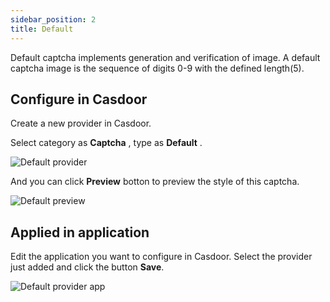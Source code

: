 ```yaml
---
sidebar_position: 2
title: Default
---
```

Default captcha implements generation and verification of image. A default captcha image is the sequence of digits 0-9 with the defined length(5).

## Configure in Casdoor

Create a new provider in Casdoor.

Select category as  **Captcha** , type as  **Default** .

![Default provider](/img/providers/captcha/default_provider.png)

And you can click **Preview** botton to preview the style of this captcha.

![Default preview](/img/providers/captcha/default_preview.png)

## Applied in application

Edit the application you want to configure in Casdoor. Select the provider just added and click the button **Save**.

![Default provider app](/img/providers/captcha/default_provider_app.png)

